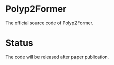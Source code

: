 # Polyp2Former
The official source code of Polyp2Former.

# Status
The code will be released after paper publication.
